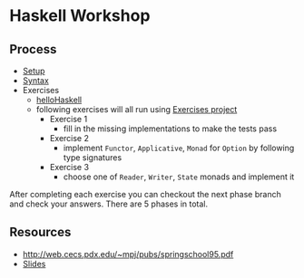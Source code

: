 # Haskell Workshop

## Process

- [Setup](Setup.md)
- [Syntax](Syntax.md)
- Exercises
  - [helloHaskell](Exercises/helloHaskell.md)
  - following exercises will all run using [Exercises project](/Exercises/Exercises)
    - Exercise 1
      - fill in the missing implementations to make the tests pass
    - Exercise 2
      - implement `Functor`, `Applicative`, `Monad` for `Option` by following type signatures
    - Exercise 3
      - choose one of `Reader`, `Writer`, `State` monads and implement it

After completing each exercise you can checkout the next phase branch and check your answers. There are 5 phases in total.

## Resources

- <http://web.cecs.pdx.edu/~mpj/pubs/springschool95.pdf>
- [Slides](https://docs.google.com/presentation/d/1TJseO7NbbNgfc6HIhPHP1UfN43QE4iNraqKL2SdrnT4/edit?usp=sharing)